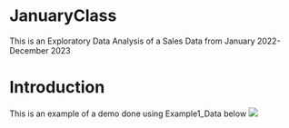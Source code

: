 # JanuaryClass
This is an Exploratory Data Analysis of a Sales Data from January 2022-December 2023

# Introduction
This is an example of a demo done using Example1_Data below
![](Example1_Data)
